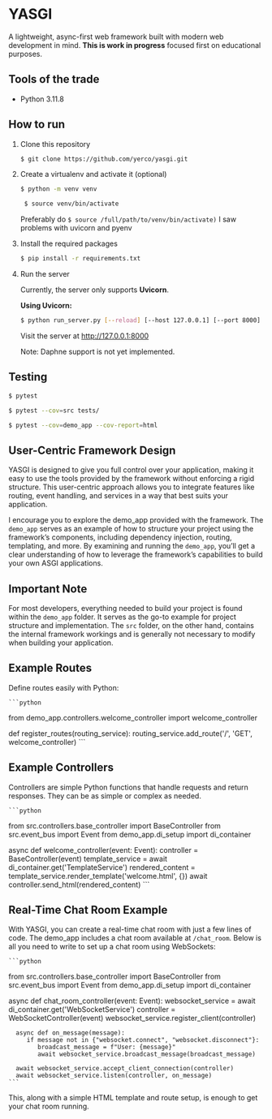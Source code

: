 # YASGI

A lightweight, async-first web framework built with modern web development in mind. **This is work in progress** focused first on educational purposes.

## Tools of the trade
- Python 3.11.8

## How to run

1. Clone this repository
    ```bash
    $ git clone https://github.com/yerco/yasgi.git
    ```

2. Create a virtualenv and activate it (optional)
   ```bash
   $ python -m venv venv
   
    $ source venv/bin/activate
   ```
   Preferably do `$ source /full/path/to/venv/bin/activate)` I saw problems with uvicorn and pyenv

3. Install the required packages
   ```bash
   $ pip install -r requirements.txt
   ```

4. Run the server

   Currently, the server only supports **Uvicorn**.

   **Using Uvicorn:**
   ```bash
   $ python run_server.py [--reload] [--host 127.0.0.1] [--port 8000]
   ```
   
   Visit the server at http://127.0.0.1:8000

   Note: Daphne support is not yet implemented.

## Testing
   ```bash
   $ pytest
   
   $ pytest --cov=src tests/
   
   $ pytest --cov=demo_app --cov-report=html
   ```

## User-Centric Framework Design
YASGI is designed to give you full control over your application, making it easy to use the tools provided by the
framework without enforcing a rigid structure. This user-centric approach allows you to integrate features like
routing, event handling, and services in a way that best suits your application.

I encourage you to explore the demo_app provided with the framework. The `demo_app` serves as an example of
how to structure your project using the framework’s components, including dependency injection, routing,
templating, and more. By examining and running the `demo_app`, you’ll get a clear understanding of how to
leverage the framework’s capabilities to build your own ASGI applications.

## Important Note
For most developers, everything needed to build your project is found within the `demo_app` folder.
It serves as the go-to example for project structure and implementation. The `src` folder, on the other hand,
contains the internal framework workings and is generally not necessary to modify when building your application.

## Example Routes
Define routes easily with Python:
    
    ```python
   from demo_app.controllers.welcome_controller import welcome_controller
   
   def register_routes(routing_service):
   routing_service.add_route('/', 'GET', welcome_controller)
    ```
   
## Example Controllers
Controllers are simple Python functions that handle requests and return responses. They can be as simple or complex
as needed.

    ```python
   from src.controllers.base_controller import BaseController
   from src.event_bus import Event
   from demo_app.di_setup import di_container
   
   async def welcome_controller(event: Event):
      controller = BaseController(event)
      template_service = await di_container.get('TemplateService')
      rendered_content = template_service.render_template('welcome.html', {})
      await controller.send_html(rendered_content)
    ```
   
## Real-Time Chat Room Example
With YASGI, you can create a real-time chat room with just a few lines of code. The demo_app includes a chat room
available at `/chat_room`. Below is all you need to write to set up a chat room using WebSockets:

    ```python
   from src.controllers.base_controller import BaseController
   from src.event_bus import Event
   from demo_app.di_setup import di_container

   async def chat_room_controller(event: Event):
      websocket_service = await di_container.get('WebSocketService')
      controller = WebSocketController(event)
      websocket_service.register_client(controller)
   
      async def on_message(message):
         if message not in {"websocket.connect", "websocket.disconnect"}:
            broadcast_message = f"User: {message}"
            await websocket_service.broadcast_message(broadcast_message)
      
      await websocket_service.accept_client_connection(controller)
      await websocket_service.listen(controller, on_message)
    ```

This, along with a simple HTML template and route setup, is enough to get your chat room running.

